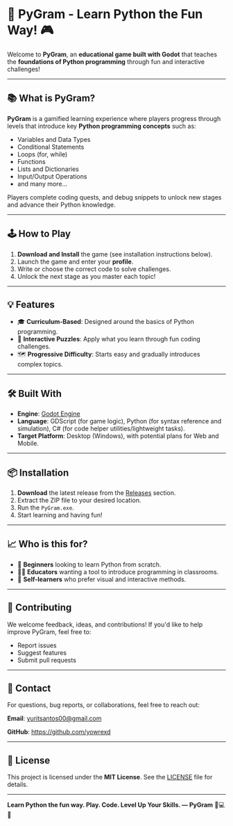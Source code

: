 # 🐍 PyGram - Learn Python the Fun Way! 🎮

Welcome to **PyGram**, an **educational game built with Godot** that teaches the **foundations of Python programming** through fun and interactive challenges!

---

## 📚 What is PyGram?

**PyGram** is a gamified learning experience where players progress through levels that introduce key **Python programming concepts** such as:

- Variables and Data Types  
- Conditional Statements  
- Loops (for, while)  
- Functions  
- Lists and Dictionaries   
- Input/Output Operations
- and many more...

Players complete coding quests, and debug snippets to unlock new stages and advance their Python knowledge.

---

## 🕹️ How to Play

1. **Download and Install** the game (see installation instructions below).
2. Launch the game and enter your **profile**.
3. Write or choose the correct code to solve challenges.
4. Unlock the next stage as you master each topic!

---

## 💡 Features

- 🎓 **Curriculum-Based**: Designed around the basics of Python programming.
- 🧩 **Interactive Puzzles**: Apply what you learn through fun coding challenges.
- 🗺️ **Progressive Difficulty**: Starts easy and gradually introduces complex topics.

---

## 🛠️ Built With

- **Engine**: [Godot Engine](https://godotengine.org/)
- **Language**: GDScript (for game logic), Python (for syntax reference and simulation), C# (for code helper utilities/lightweight tasks).
- **Target Platform**: Desktop (Windows), with potential plans for Web and Mobile.

---

## 📦 Installation

1. **Download** the latest release from the [Releases](#) section.
2. Extract the ZIP file to your desired location.
3. Run the `PyGram.exe`.
4. Start learning and having fun!

---

## 📈 Who is this for?

- 🧒 **Beginners** looking to learn Python from scratch.
- 🧑‍🏫 **Educators** wanting a tool to introduce programming in classrooms. 
- 🧠 **Self-learners** who prefer visual and interactive methods.

---

## 🙌 Contributing

We welcome feedback, ideas, and contributions! If you'd like to help improve PyGram, feel free to:

- Report issues  
- Suggest features  
- Submit pull requests
  
---

## 📩 Contact

For questions, bug reports, or collaborations, feel free to reach out:

**Email**: yuritsantos00@gmail.com

**GitHub**: https://github.com/yowrexd

---

## 📜 License

This project is licensed under the **MIT License**. See the [LICENSE](#) file for details.

---

**Learn Python the fun way. Play. Code. Level Up Your Skills. — PyGram** 🐍💻🎉

